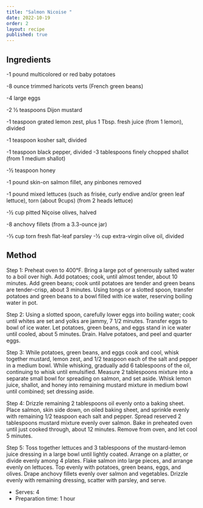 ```yaml
---
title: "Salmon Nicoise "
date: 2022-10-19
order: 2
layout: recipe
published: true
---
```

## Ingredients

\-1 pound multicolored or red baby potatoes

\-8 ounce trimmed haricots verts (French green beans)

\-4 large eggs

\-2 ½ teaspoons Dijon mustard

\-1 teaspoon grated lemon zest, plus 1 Tbsp. fresh juice (from 1 lemon), divided

\-1 teaspoon kosher salt, divided

\-1 teaspoon black pepper, divided
-3 tablespoons finely chopped shallot (from 1 medium shallot)

\-½ teaspoon honey

\-1 pound skin-on salmon fillet, any pinbones removed

\-1 pound mixed lettuces (such as frisée, curly endive and/or green leaf lettuce), torn (about 9cups) (from 2 heads lettuce)

\-½ cup pitted Niçoise olives, halved

\-8 anchovy fillets (from a 3.3-ounce jar)

\-⅓ cup torn fresh flat-leaf parsley
-﻿½ cup extra-virgin olive oil, divided

## Method

S﻿tep 1:
Preheat oven to 400°F. Bring a large pot of generously salted water to a boil over high. Add potatoes; cook, until almost tender, about 10 minutes. Add green beans; cook until potatoes are tender and green beans are tender-crisp, about 3 minutes. Using tongs or a slotted spoon, transfer potatoes and green beans to a bowl filled with ice water, reserving boiling water in pot.

S﻿tep 2:
Using a slotted spoon, carefully lower eggs into boiling water; cook until whites are set and yolks are jammy, 7 1/2 minutes. Transfer eggs to bowl of ice water. Let potatoes, green beans, and eggs stand in ice water until cooled, about 5 minutes. Drain. Halve potatoes, and peel and quarter eggs.

S﻿tep 3:
While potatoes, green beans, and eggs cook and cool, whisk together mustard, lemon zest, and 1/2 teaspoon each of the salt and pepper in a medium bowl. While whisking, gradually add 6 tablespoons of the oil, continuing to whisk until emulsified. Measure 2 tablespoons mixture into a separate small bowl for spreading on salmon, and set aside. Whisk lemon juice, shallot, and honey into remaining mustard mixture in medium bowl until combined; set dressing aside.

S﻿tep 4:
Drizzle remaining 2 tablespoons oil evenly onto a baking sheet. Place salmon, skin side down, on oiled baking sheet, and sprinkle evenly with remaining 1/2 teaspoon each salt and pepper. Spread reserved 2 tablespoons mustard mixture evenly over salmon. Bake in preheated oven until just cooked through, about 12 minutes. Remove from oven, and let cool 5 minutes.

S﻿tep 5:
Toss together lettuces and 3 tablespoons of the mustard-lemon juice dressing in a large bowl until lightly coated. Arrange on a platter, or divide evenly among 4 plates. Flake salmon into large pieces, and arrange evenly on lettuces. Top evenly with potatoes, green beans, eggs, and olives. Drape anchovy fillets evenly over salmon and vegetables. Drizzle evenly with remaining dressing, scatter with parsley, and serve.

* Serves: 4
* Preparation time: 1 hour